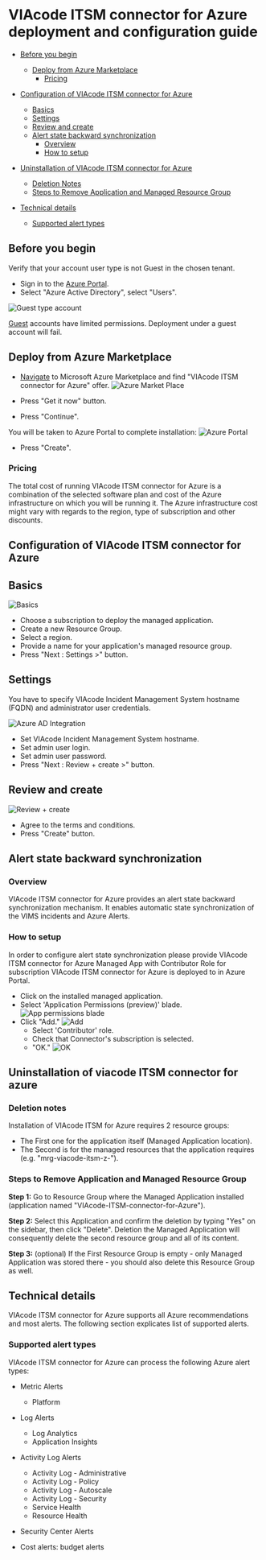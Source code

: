 # VIAcode ITSM connector for Azure deployment and configuration guide
<!-- TOC -->
- [Before you begin](#before-you-begin)
  - [Deploy from Azure Marketplace](#deploy-from-azure-marketplace)
    - [Pricing](#pricing)

- [Configuration of VIAcode ITSM connector for Azure](#configuration-of-viacode-itsm-connector-for-azure)
  - [Basics](#basics)
  - [Settings](#settings)
  - [Review and create](#review-and-create)
  - [Alert state backward synchronization](#alert-state-backward-synchronization)
    - [Overview](#overview)
    - [How to setup](#how-to-setup)
- [Uninstallation of VIAcode ITSM connector for Azure](#uninstallation-of-viacode-itsm-connector-for-azure)
  - [Deletion Notes](#deletion-notes)
  - [Steps to Remove Application and Managed Resource Group](#steps-to-remove-application-and-managed-resource-group)  
  
- [Technical details](#technical-details)
  - [Supported alert types](#supported-alert-types)
<!-- TOC END -->

## Before you begin

Verify that your account user type is not Guest in the chosen tenant.

- Sign in to the [Azure Portal](https://portal.azure.com/).
- Select "Azure Active Directory", select "Users".

![Guest type account](./media/guestAccount.png)

[Guest](https://docs.microsoft.com/azure/active-directory/b2b/user-properties) accounts have limited permissions. Deployment under a guest account will fail.

## Deploy from Azure Marketplace

- [Navigate](https://azuremarketplace.microsoft.com/en-us/marketplace/apps/viacode_consulting-1089577.viacode-itsm-connector-for-azure) to Microsoft Azure Marketplace and find "VIAcode ITSM connector for Azure" offer.
![Azure Market Place](./media/azureMarketPlaceConnector.png)

- Press "Get it now" button.
- Press "Continue".

You will be taken to Azure Portal to complete installation:
![Azure Portal](./media/azurePortalOfferProfileConnector.png)

- Press "Create".

### Pricing

The total cost of running VIAcode ITSM connector for Azure is a combination of the selected software plan and cost of the Azure infrastructure on which you will be running it. The Azure infrastructure cost might vary with regards to the region, type of subscription and other discounts.

## Configuration of VIAcode ITSM connector for Azure

## Basics

![Basics](./media/basicsSettingsConnector.png)

- Choose a subscription to deploy the managed application.
- Create a new Resource Group.
- Select a region.
- Provide a name for your application's managed resource group.
- Press "Next : Settings >" button.

## Settings

You have to specify VIAcode Incident Management System hostname (FQDN) and administrator user credentials.

![Azure AD Integration](./media/connectorSettings.png)

- Set VIAcode Incident Management System hostname.
- Set admin user login.
- Set admin user password.
- Press "Next : Review + create >" button.

## Review and create

![Review + create](./media/reviewPlusCreateConnector.png)

- Agree to the terms and conditions.
- Press "Create" button.

## Alert state backward synchronization

### Overview

VIAcode ITSM connector for Azure provides an alert state backward synchronization mechanism. It enables automatic state synchronization of the VIMS incidents and Azure Alerts.

### How to setup

In order to configure alert state synchronization please provide VIAcode ITSM connector for Azure Managed App with Contributor Role for subscription VIAcode ITSM connector for Azure is deployed to in Azure Portal.

- Click on the installed managed application.
- Select 'Application Permissions (preview)' blade.
![App permissions blade](./media/managedAppPermissions1.png)
- Click "Add."
![Add](./media/managedAppPermissions2.png)
  - Select 'Contributor' role.
  - Check that Connector's subscription is selected.
  - "OK."
![OK](./media/managedAppPermissions3.png)

## Uninstallation of viacode ITSM connector for azure

### Deletion notes
Installation of VIAcode ITSM for Azure requires 2 resource groups:

- The First one for the application itself (Managed Application location).
- The Second is for the managed resources that the application requires (e.g. "mrg-viacode-itsm-z-<id>").

### Steps to Remove Application and Managed Resource Group
**Step 1:**
Go to Resource Group where the Managed Application installed (application named "VIAcode-ITSM-connector-for-Azure").

**Step 2:**
Select this Application and confirm the deletion by typing "Yes" on the sidebar, then click "Delete".
Deletion the Managed Application will consequently delete the second resource group and all of its content.

**Step 3:** (optional)
If the First Resource Group is empty - only Managed Application was stored there - you should also delete this Resource Group as well.

## Technical details

VIAcode ITSM connector for Azure supports all Azure recommendations and most alerts.
The following section explicates list of supported alerts.

### Supported alert types

VIAcode ITSM connector for Azure can process the following Azure alert types:

- Metric Alerts

  - Platform

- Log Alerts

  - Log Analytics
  - Application Insights

- Activity Log Alerts

  - Activity Log - Administrative
  - Activity Log - Policy
  - Activity Log - Autoscale
  - Activity Log - Security
  - Service Health
  - Resource Health
  
- Security Center Alerts

- Cost alerts: budget alerts
